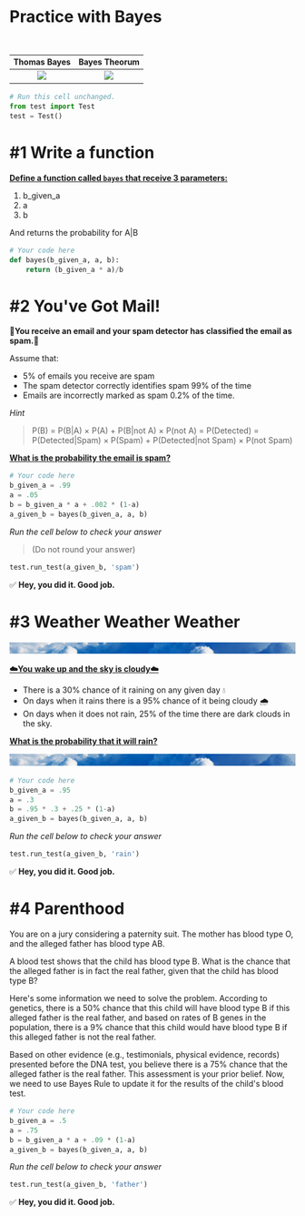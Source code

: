
# Practice with Bayes

![]() ![]()


Thomas Bayes           |  Bayes Theorum
:-------------------------:|:-------------------------:
![](https://upload.wikimedia.org/wikipedia/commons/thumb/d/d4/Thomas_Bayes.gif/225px-Thomas_Bayes.gif)  |  ![](https://lh3.googleusercontent.com/proxy/0s1DMC6OW-58QzKUEEuVuhM3vW7aZivHikobieoN1vgMxSB-1qNbKdvcOsLd7G6UJE0iMKPPYYUeo1dgSHoT6HZtibPGrJXF3_NAjrI5uZPv2YJWJHmzPdZaq_uUnZs)


```python
# Run this cell unchanged.
from test import Test
test = Test()
```

# #1 Write a function

<u><b>Define a function called ```bayes``` that receive 3 parameters:</b></u>
1. b_given_a
2. a
3. b

And returns the probability for A|B


```python
# Your code here
def bayes(b_given_a, a, b):
    return (b_given_a * a)/b
```

# #2 You've Got Mail!

**📩You receive an email and your spam detector has classified the email as spam.📩** 

Assume that: 
- 5% of emails you receive are spam 
- The spam detector correctly identifies spam 99% of the time
- Emails are incorrectly marked as spam 0.2% of the time. 

*Hint*

>P(B) = P(B|A) × P(A) + P(B|not A) × P(not A) = P(Detected) = P(Detected|Spam) × P(Spam) + P(Detected|not Spam) × P(not Spam)

<u><b>What is the probability the email is spam?</b></u>


```python
# Your code here
b_given_a = .99
a = .05
b = b_given_a * a + .002 * (1-a)
a_given_b = bayes(b_given_a, a, b)
```

*Run the cell below to check your answer*
>(Do not round your answer)


```python
test.run_test(a_given_b, 'spam')
```


✅ **Hey, you did it.  Good job.**


# #3 Weather Weather Weather

<img src="images/clouds.png">

<u><b>☁️You wake up and the sky is cloudy☁️</b></u>

- There is a 30% chance of it raining on any given day 💧
- On days when it rains there is a 95% chance of it being cloudy 🌧️
- On days when it does not rain, 25% of the time there are dark clouds in the sky.

<u><b>What is the probability that it will rain?</b></u>

<img src="images/clouds.png">



```python
# Your code here
b_given_a = .95
a = .3
b = .95 * .3 + .25 * (1-a)
a_given_b = bayes(b_given_a, a, b)
```

*Run the cell below to check your answer*


```python
test.run_test(a_given_b, 'rain')
```


✅ **Hey, you did it.  Good job.**


# #4 Parenthood

You are on a jury considering a paternity suit.  The mother has blood type O, and the alleged father has blood type AB.

A blood test shows that the child has blood type B.   What is the chance that the alleged father is in fact the real father, given that the child has blood type B?

Here's some information we need to solve the problem.  According to genetics, there is a 50% chance that this child will have blood type B if this alleged father is the real father, and based on rates of B genes in the population, there is a 9% chance that this child would have blood type B if this alleged father is not the real father.

Based on other evidence (e.g., testimonials, physical evidence, records) presented before the DNA test, you believe there is a 75% chance that the alleged father is the real father.  This assessment is your prior belief.  Now, we need to use Bayes Rule to update it for the results of the child's blood test.


```python
# Your code here
b_given_a = .5
a = .75
b = b_given_a * a + .09 * (1-a)
a_given_b = bayes(b_given_a, a, b)
```

*Run the cell below to check your answer*


```python
test.run_test(a_given_b, 'father')
```


✅ **Hey, you did it.  Good job.**


